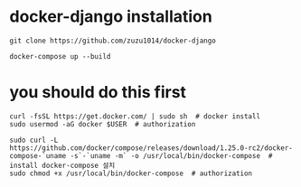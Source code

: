# docker-django installation

    git clone https://github.com/zuzu1014/docker-django 

    docker-compose up --build


# you should do this first

    curl -fsSL https://get.docker.com/ | sudo sh  # docker install
    sudo usermod -aG docker $USER  # authorization

    sudo curl -L https://github.com/docker/compose/releases/download/1.25.0-rc2/docker-compose-`uname -s`-`uname -m` -o /usr/local/bin/docker-compose  # install docker-compose 설치
    sudo chmod +x /usr/local/bin/docker-compose  # authorization

